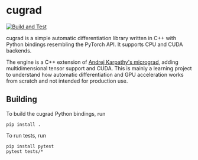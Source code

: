 # cugrad

[![Build and Test](https://github.com/leungjch/cugrad/actions/workflows/workflow.yml/badge.svg)](https://github.com/leungjch/cugrad/actions/workflows/workflow.yml)

cugrad is a simple automatic differentiation library written in C++ with Python bindings resembling the PyTorch API. It supports CPU and CUDA backends.

The engine is a C++ extension of [Andrej Karpathy's micrograd](https://github.com/karpathy/micrograd), adding multidimensional tensor support and CUDA. This is mainly a learning project to understand how automatic differentiation and GPU acceleration works from scratch and not intended for production use.

## Building

To build the cugrad Python bindings, run
```bash.
pip install .
```

To run tests, run
```bash.
pip install pytest
pytest tests/*
```
